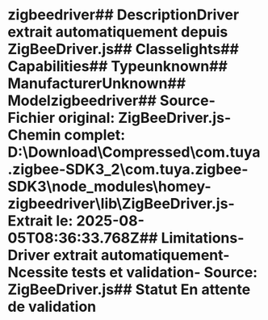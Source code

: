 # zigbeedriver##  DescriptionDriver extrait automatiquement depuis ZigBeeDriver.js##  Classelights##  Capabilities##  Typeunknown##  ManufacturerUnknown##  Modelzigbeedriver##  Source- **Fichier original**: ZigBeeDriver.js- **Chemin complet**: D:\Download\Compressed\com.tuya.zigbee-SDK3_2\com.tuya.zigbee-SDK3\node_modules\homey-zigbeedriver\lib\ZigBeeDriver.js- **Extrait le**: 2025-08-05T08:36:33.768Z##  Limitations- Driver extrait automatiquement- Ncessite tests et validation- Source: ZigBeeDriver.js##  Statut En attente de validation